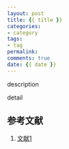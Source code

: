 ```yaml
---
layout: post
title: {{ title }}
categories:
- category
tags:
- tag
permalink:
comments: true
date: {{ date }}
---
```


description
<!-- more -->

detail

## 参考文献
1. [文献1][wx1]

[wx1]: https://www.baidu.com
